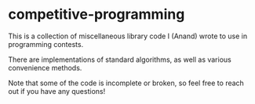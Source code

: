 # competitive-programming

This is a collection of miscellaneous library code I (Anand) wrote to use in programming contests.

There are implementations of standard algorithms, as well as various convenience methods.

Note that some of the code is incomplete or broken, so feel free to reach out if you have any questions!
